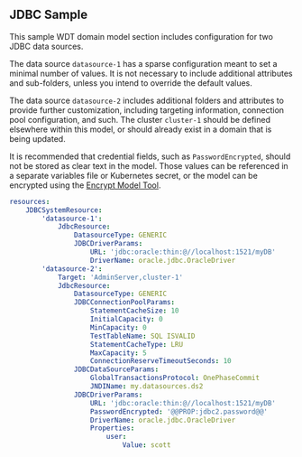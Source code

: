 ## JDBC Sample

This sample WDT domain model section includes configuration for two JDBC data sources.
 
The data source `datasource-1` has a sparse configuration meant to set a minimal number of values. It is not necessary to include additional attributes and sub-folders, unless you intend to override the default values.

The data source `datasource-2` includes additional folders and attributes to provide further customization, including targeting information, connection pool configuration, and such. The cluster `cluster-1` should be defined elsewhere within this model, or should already exist in a domain that is being updated.  

It is recommended that credential fields, such as `PasswordEncrypted`, should not be stored as clear text in the model. Those values can be referenced in a separate variables file or Kubernetes secret, or the model can be encrypted using the [Encrypt Model Tool](../encrypt.md).

```yaml
resources:
    JDBCSystemResource:
        'datasource-1':
            JdbcResource:
                DatasourceType: GENERIC
                JDBCDriverParams:
                    URL: 'jdbc:oracle:thin:@//localhost:1521/myDB'
                    DriverName: oracle.jdbc.OracleDriver
        'datasource-2':
            Target: 'AdminServer,cluster-1'
            JdbcResource:
                DatasourceType: GENERIC
                JDBCConnectionPoolParams:
                    StatementCacheSize: 10
                    InitialCapacity: 0
                    MinCapacity: 0
                    TestTableName: SQL ISVALID
                    StatementCacheType: LRU
                    MaxCapacity: 5
                    ConnectionReserveTimeoutSeconds: 10
                JDBCDataSourceParams:
                    GlobalTransactionsProtocol: OnePhaseCommit
                    JNDIName: my.datasources.ds2
                JDBCDriverParams:
                    URL: 'jdbc:oracle:thin:@//localhost:1521/myDB'
                    PasswordEncrypted: '@@PROP:jdbc2.password@@'
                    DriverName: oracle.jdbc.OracleDriver
                    Properties:
                        user:
                            Value: scott
```
